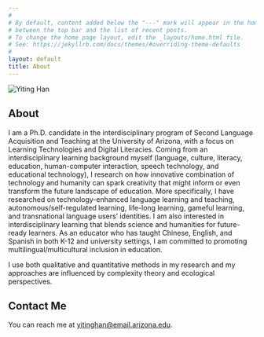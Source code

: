 ```yaml
---
#
# By default, content added below the "---" mark will appear in the home page
# between the top bar and the list of recent posts.
# To change the home page layout, edit the _layouts/home.html file.
# See: https://jekyllrb.com/docs/themes/#overriding-theme-defaults
#
layout: default
title: About
---
```

![Yiting Han](https://hanyiting.files.wordpress.com/2020/06/readme1.jpg?w=225)
## About

I am a Ph.D. candidate in the interdisciplinary program of Second Language Acquisition and Teaching at the University of Arizona, with a focus on Learning Technologies and Digital Literacies. Coming from an interdisciplinary learning background myself (language, culture, literacy, education, human-computer interaction, speech technology, and educational technology), I research on how innovative combination of technology and humanity can spark creativity that might inform or even transform the future landscape of education. More specifically, I have researched on technology-enhanced language learning and teaching, autonomous/self-regulated learning, life-long learning, gameful learning, and transnational language users’ identities. I am also interested in interdisciplinary learning that blends science and humanities for future-ready learners. As an educator who has taught Chinese, English, and Spanish in both K-12 and university settings, I am committed to promoting multilingual/multicultural inclusion in education.

I use both qualitative and quantitative methods in my research and my approaches are influenced by complexity theory and ecological perspectives.

## Contact Me
You can reach me at [yitinghan@email.arizona.edu](mailto:yitinghan@email.arizona.edu).